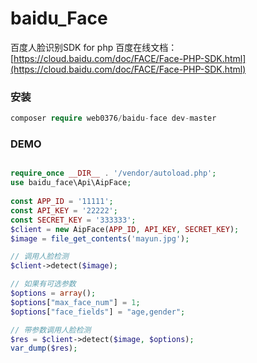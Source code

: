 # baidu_Face
百度人脸识别SDK for php
百度在线文档：[https://cloud.baidu.com/doc/FACE/Face-PHP-SDK.html](https://cloud.baidu.com/doc/FACE/Face-PHP-SDK.html)  

### 安装 

```php
composer require web0376/baidu-face dev-master
```
### DEMO

```php

require_once __DIR__ . '/vendor/autoload.php';  
use baidu_face\Api\AipFace;  
 
const APP_ID = '11111';
const API_KEY = '22222';
const SECRET_KEY = '333333';
$client = new AipFace(APP_ID, API_KEY, SECRET_KEY);
$image = file_get_contents('mayun.jpg');

// 调用人脸检测
$client->detect($image);

// 如果有可选参数
$options = array();
$options["max_face_num"] = 1;
$options["face_fields"] = "age,gender";

// 带参数调用人脸检测
$res = $client->detect($image, $options);
var_dump($res);   

```
